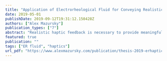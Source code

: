 ```yaml
---
title: "Application of Electrorheological Fluid for Conveying Realistic Haptic Feedback in Touch Interfaces"
date: 2019-05-01
publishDate: 2019-09-12T19:31:12.150428Z
authors: ["Alex Mazursky"]
publication_types: ["7"]
abstract: "Realistic haptic feedback is necessary to provide meaningful touch information to users of numerous technologies, such as virtual reality, mobile devices and robotics. For a device to convey realistic haptic feedback, two touch sensations must be present: tactile feedback and kinesthetic feedback. Tactile feedback is felt at the surface of one’s skin and displays textures and vibrations, whereas kinesthetic feedback is felt in one’s joints and muscles and transmits position and movement information. While many devices today display tactile feedback through vibrations, most neglect to incorporate kinesthetic feedback due to size constraints. To provide comprehensive feedback, this study investigates a new haptic device based on an unconventional actuation method: electrorheological (ER) fluid, a smart fluid with tunable yield stress under the application of electric field. The device's control electronics and structural components are integrated into a compact printed circuit board, resulting in a slim device suitable for mobile applications. By controlling the ER fluid flow via applied electric fields, the device can generate a wide and distinct range of both tactile and kinesthetic sensations. These sensations were derived analytically from ER fluid’s governing equations as well as experimentally. The device may be used as a haptic interface between a user and virtual environment."
featured: true
publication: ""
tags: ["ER fluid", "haptics"]
url_pdf: "https://www.alexmazursky.com/publication/thesis-2019-erhaptic/thesis-2019-ERhaptic-compressed/"
---
```


